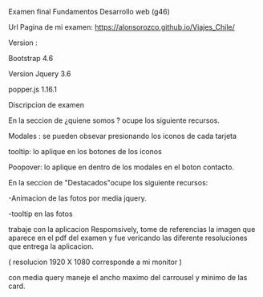 Examen final Fundamentos Desarrollo web (g46)


Url Pagina de mi examen:
https://alonsorozco.github.io/Viajes_Chile/


Version :

Bootstrap 4.6

Version Jquery 3.6

popper.js 1.16.1


Discripcion de examen


En la seccion de ¿quiene somos ? ocupe los siguiente recursos.


Modales : se pueden obsevar presionando los iconos de cada tarjeta 


tooltip: lo aplique en los botones de los iconos

Poopover: lo aplique en dentro de los modales en el boton contacto.


En la seccion de "Destacados"ocupe los siguiente recursos:

-Animacion de las fotos por media jquery.

-tooltip en las fotos


trabaje con la aplicacion Respomsively, tome de referencias la imagen que aparece en el pdf del examen y fue vericando las diferente resoluciones que entrega la aplicacion.

( resolucion 1920 X 1080 corresponde a mi monitor )

con media query maneje el ancho maximo del carrousel y minimo de las card.

    



